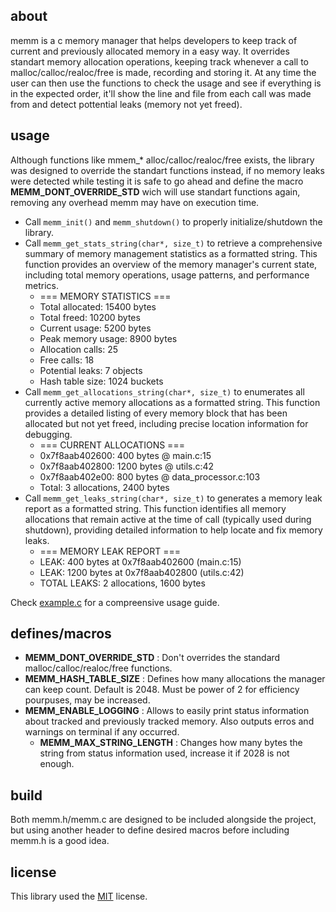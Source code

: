 ## about
memm is a c memory manager that helps developers to keep track of current and previously allocated memory in a easy way. It overrides standart memory allocation operations, keeping track whenever a call to malloc/calloc/realoc/free is made, recording and storing it.
At any time the user can then use the functions to check the usage and see if everything is in the expected order, it'll show the line and file from each call was made from and detect pottential leaks (memory not yet freed).

## usage
Although functions like mmem_* alloc/calloc/realoc/free exists, the library was designed to override the standart functions instead, if no memory leaks were detected while testing it is safe to go ahead and define the macro **MEMM_DONT_OVERRIDE_STD** wich will use standart functions again, removing any overhead memm may have on execution time.

* Call ```memm_init()``` and ```memm_shutdown()``` to properly initialize/shutdown the library.
* Call ```memm_get_stats_string(char*, size_t)``` to retrieve a comprehensive summary of memory management statistics as a formatted string. This function provides an overview of the memory manager's current state, including total memory operations, usage patterns, and performance metrics.
    * === MEMORY STATISTICS ===
    * Total allocated:      15400 bytes
    * Total freed:          10200 bytes
    * Current usage:        5200 bytes
    * Peak memory usage:    8900 bytes
    * Allocation calls:     25
    * Free calls:           18
    * Potential leaks:      7 objects
    * Hash table size:      1024 buckets
* Call ```memm_get_allocations_string(char*, size_t)``` to enumerates all currently active memory allocations as a formatted string. This function provides a detailed listing of every memory block that has been allocated but not yet freed, including precise location information for debugging.
    * === CURRENT ALLOCATIONS ===
    * 0x7f8aab402600:    400 bytes @ main.c:15
    * 0x7f8aab402800:   1200 bytes @ utils.c:42
    * 0x7f8aab402e00:    800 bytes @ data_processor.c:103
    * Total: 3 allocations, 2400 bytes
* Call ```memm_get_leaks_string(char*, size_t)``` to generates a memory leak report as a formatted string. This function identifies all memory allocations that remain active at the time of call (typically used during shutdown), providing detailed information to help locate and fix memory leaks.
    * === MEMORY LEAK REPORT ===
    *   LEAK:    400 bytes at 0x7f8aab402600 (main.c:15)
    *   LEAK:   1200 bytes at 0x7f8aab402800 (utils.c:42)
    *   TOTAL LEAKS: 2 allocations, 1600 bytes

Check [example.c](example.c) for a compreensive usage guide.

## defines/macros
* **MEMM_DONT_OVERRIDE_STD** : Don't overrides the standard malloc/calloc/realoc/free functions.
* **MEMM_HASH_TABLE_SIZE** : Defines how many allocations the manager can keep count. Default is 2048. Must be power of 2 for efficiency pourpuses, may be increased.
* **MEMM_ENABLE_LOGGING** : Allows to easily print status information about tracked and previously tracked memory. Also outputs erros and warnings on terminal if any occurred.
    * **MEMM_MAX_STRING_LENGTH** : Changes how many bytes the string from status information used, increase it if 2028 is not enough.

## build
Both memm.h/memm.c are designed to be included alongside the project, but using another header to define desired macros before including memm.h is a good idea.

## license
This library used the [MIT](https://choosealicense.com/licenses/mit/) license.